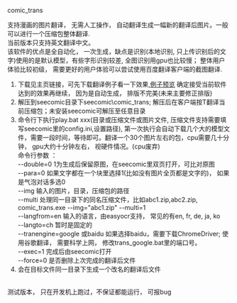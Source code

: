 comic_trans

支持漫画的图片翻译， 无需人工操作， 自动翻译生成一幅新的翻译后图片。一般可以进行一个压缩包整体翻译.<br>
当前版本只支持英文翻译中文。<br>
该软件的优点是全自动化， 一次生成，缺点是识别(本地识别, 只上传识别后的文字)使用的是默认模型，有些字形识别较差, 全图识别用gpu也比较慢； 整体用户体验比较初级， 需要更好的用户体验可以尝试使用百度翻译客户端的截图翻译.


1. 下载见主页链接，可先下载翻译例子看一下效果,[例子预览](sample.md) 确定接受当前软件达到的效果再继续， 因为是自动生成， 排版不完美(未来主要修正排版)
2. 解压到seecomic目录下seecomic\comic_trans; 解压后在客户端按T翻译当前压缩包；未安装seecomic可解压至任意目录
3. 命令行下执行play.bat xxx(目录或压缩文件或图片文件, 压缩文件支持需要填写seecomic里的config.ini,设置路径), 第一次执行会自动下载几个大的模型文件，需要一段时间，等待即可。翻译一个30个图片左右的包，cpu需要几十分钟， gpu大约十分钟左右， 视硬件情况。(cpu废弃)
<br>命令行参数 ：<br> --double=0 1为生成后保留原图，在seecomic里双页打开，可比对原图<br> --para=0 如果文字都在一个块里选择1(比如没有图片全页都是文字的)， 如果是气泡对话多选0
<br>--img 输入的图片，目录，压缩包的路径<br>--multi 处理同一目录下的同名压缩文件，比如abc1.zip,abc2.zip, comic_trans.exe --img="abc1.zip" --multi=1
<br> --langfrom=en 输入的语言，由easyocr支持， 常见的有en, fr, de, ja, ko
<br> --langto=ch 暂时是固定的
<br> --tranengine=google 或baidu 如果选择baidu，需要下载ChromeDriver; 使用谷歌翻译， 需要科学上网， 修改trans_google.bat里的端口号。
<br> --exec=1 完成后由seecomic打开
<br> --force=0 是否删除上次完成的翻译后文件
4. 会在目标文件同一目录下生成一个改名的翻译后文件



<br>
测试版本， 只在开发机上跑过，不保证都能运行， 可报bug


